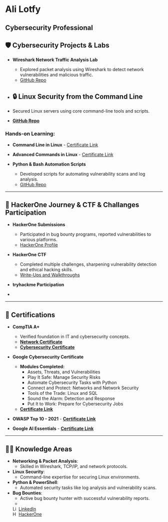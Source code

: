 # Ali Lotfy  
**Cybersecurity Professional**  
---

## 🛡️ **Cybersecurity Projects & Labs**

- **Wireshark Network Traffic Analysis Lab**  
  - Explored packet analysis using Wireshark to detect network vulnerabilities and malicious traffic.  
  - [GitHub Repo](#)
  
- ## 🔒 **Linux Security from the Command Line**

- Secured Linux servers using core command-line tools and scripts.
- **[GitHub Repo](#)**

### Hands-on Learning:

- **Command Line in Linux**  - [Certificate Link](https://coursera.org/verify/B9LBGJA1LJJ7)

- **Advanced Commands in Linux** - [Certificate Link](https://coursera.org/verify/0J6H7CI9QR4S)

  
- **Python & Bash Automation Scripts**  
  - Developed scripts for automating vulnerability scans and log analysis.  
  - [GitHub Repo](#)

---

## 🔐 **HackerOne Journey & CTF & Challanges Participation**

- **HackerOne Submissions**  
  - Participated in bug bounty programs, reported vulnerabilities to various platforms.  
  - [HackerOne Profile](https://hackerone.com/ali_lotfy)
  
- **HackerOne CTF**  
  - Completed multiple challenges, sharpening vulnerability detection and ethical hacking skills.  
  - [Write-Ups and Walkthroughs](#)

- **tryhackme Participation**
- 
---

## 📜 **Certifications**

- **CompTIA A+**  
  - Verified foundation in IT and cybersecurity concepts.  
  - **[Network Certificate](https://coursera.org/verify/LLONVE5E9QCP)**  
  - **[Cybersecurity Certificate](https://coursera.org/verify/B4X8GEYIHTGC)**  

- **Google Cybersecurity Certificate**  
  - **Modules Completed:**
    - Assets, Threats, and Vulnerabilities
    - Play It Safe: Manage Security Risks
    - Automate Cybersecurity Tasks with Python
    - Connect and Protect: Networks and Network Security
    - Tools of the Trade: Linux and SQL
    - Sound the Alarm: Detection and Response
    - Put It to Work: Prepare for Cybersecurity Jobs  
  - **[Certificate Link](https://coursera.org/verify/professional-cert/IGITYBLJUSJJ)**

- **OWASP Top 10 - 2021** - **[Certificate Link](https://coursera.org/verify/specialization/AP4G9K1IH2XB)**
- **Google AI Essentials** - **[Certificate Link](https://coursera.org/verify/ZHPJZUVTODQ0)**
    
---

## 👨‍💻 **Knowledge Areas**

- **Networking & Packet Analysis**:  
  - Skilled in Wireshark, TCP/IP, and network protocols.  
- **Linux Security**:  
  - Command-line expertise for securing Linux environments.  
- **Python & PowerShell**:  
  - Automated security tasks like log analysis and vulnerability scans.  
- **Bug Bounties**:  
  - Active bug bounty hunter with successful vulnerability reports.
  - 
  [<img align="left" alt="LinkedIn" width="16px" src="https://cdn.jsdelivr.net/npm/simple-icons@v3/icons/linkedin.svg" /> LinkedIn](https://www.linkedin.com/in/ali-lotfy)  
[<img align="left" alt="HackerOne" width="16px" src="https://cdn.jsdelivr.net/npm/simple-icons@v3/icons/hackerone.svg" /> HackerOne](https://hackerone.com/ali_lotfy)
